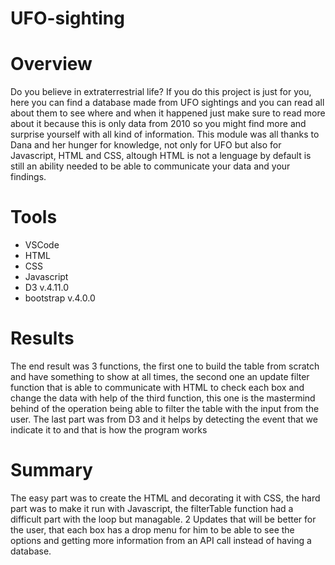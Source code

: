 # UFO-sighting
# Overview
Do you believe in extraterrestrial life? If you do this project is just for you, here you can find a database made from UFO sightings and you can read all about them to 
see where and when it happened just make sure to read more about it because this is only data from 2010 so you might find more and surprise yourself with all kind of
information.
This module was all thanks to Dana and her hunger for knowledge, not only for UFO but also for Javascript, HTML and CSS, altough HTML is not a lenguage by default is
still an ability needed to be able to communicate your data and your findings.
# Tools
- VSCode
- HTML
- CSS
- Javascript
- D3 v.4.11.0
- bootstrap v.4.0.0 
# Results
The end result was 3 functions, the first one to build the table from scratch and have something to show at all times, the second one an update filter function that is
able to communicate with HTML to check each box and change the data with help of the third function, this one is the mastermind behind of the operation being able to 
filter the table with the input from the user. The last part was from D3 and it helps by detecting the event that we indicate it to and that is how the program works

# Summary 
The easy part was to create the HTML and decorating it with CSS, the hard part was to make it run with Javascript, the filterTable function had a difficult part with the
loop but managable.
2 Updates that will be better for the user, that each box has a drop menu for him to be able to see the options and getting more information from an API call instead of
having a database.
